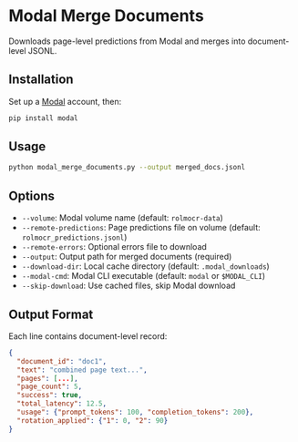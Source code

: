 # Modal Merge Documents

Downloads page-level predictions from Modal and merges into document-level JSONL.


## Installation

Set up a [Modal](https://modal.com/) account, then:

```bash
pip install modal
```

## Usage

```bash
python modal_merge_documents.py --output merged_docs.jsonl
```

## Options

- `--volume`: Modal volume name (default: `rolmocr-data`)
- `--remote-predictions`: Page predictions file on volume (default: `rolmocr_predictions.jsonl`)
- `--remote-errors`: Optional errors file to download
- `--output`: Output path for merged documents (required)
- `--download-dir`: Local cache directory (default: `.modal_downloads`)
- `--modal-cmd`: Modal CLI executable (default: `modal` or `$MODAL_CLI`)
- `--skip-download`: Use cached files, skip Modal download

## Output Format

Each line contains document-level record:
```json
{
  "document_id": "doc1",
  "text": "combined page text...",
  "pages": [...],
  "page_count": 5,
  "success": true,
  "total_latency": 12.5,
  "usage": {"prompt_tokens": 100, "completion_tokens": 200},
  "rotation_applied": {"1": 0, "2": 90}
}
```
